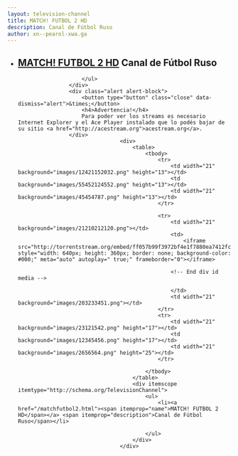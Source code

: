```yaml
---
layout: television-channel
title: MATCH! FUTBOL 2 HD
description: Canal de Fútbol Ruso
author: xn--pearol-xwa.ga
---
```

<html>
					<div itemscope itemtype="http://schema.org/TelevisionChannel">
						<ul>
							<li><h2><a href="/matchfutbol2.html"><span itemprop="name">MATCH! FUTBOL 2 HD</span></a> <span itemprop="description">Canal de <span itemprop="genre">Fútbol</span> Ruso</span></h2></li>
							
						</ul>
					</div>
					<div class="alert alert-block">
						<button type="button" class="close" data-dismiss="alert">&times;</button>
						<h4>Advertencia!</h4>
						Para poder ver los streams es necesario Internet Explorer y el Ace Player instalado que lo podés bajar de su sitio <a href="http://acestream.org">acestream.org</a>.
					</div>
									<div>
										<table>
											<tbody>
												<tr>
													<td width="21" background="images/12421152032.png" height="13"></td>
													<td background="images/55452124552.png" height="13"></td>
													<td width="21" background="images/45454787.png" height="13"></td>
												</tr>

												<tr>
													<td width="21" background="images/21210212120.png"></td>
													<td>
														<iframe src="http://torrentstream.org/embed/ff057b99f3972bf4e1f7880ea7412fc8f37f9d77" style="width: 640px; height: 360px; border: none; background-color: #000;" meta="auto" autoplay=" true;" frameborder="0"></iframe>
														
													<!-- End div id media -->
								
													</td>
													<td width="21" background="images/203233451.png"></td>
												</tr>
												<tr>
													<td width="21" background="images/23121542.png" height="17"></td>
													<td background="images/12345456.png" height="17"></td>
													<td width="21" background="images/2656564.png" height="25"></td>
												</tr>

											</tbody>
										</table>
										<div itemscope itemtype="http://schema.org/TelevisionChannel">
											<ul>
												<li><a href="/matchfutbol2.html"><span itemprop="name">MATCH! FUTBOL 2 HD</span></a> <span itemprop="description">Canal de Fútbol Ruso</span></li>
							
											</ul>
										</div>
									</div>
</html>